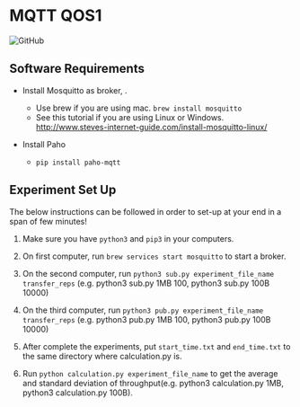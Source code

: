 # MQTT QOS1
![GitHub](https://img.shields.io/badge/Language-Python-blue.svg)

## Software Requirements

- Install Mosquitto as broker, .
    - Use brew if you are using mac. `brew install mosquitto`
    - See this tutorial if you are using Linux or Windows. http://www.steves-internet-guide.com/install-mosquitto-linux/

- Install Paho
    - `pip install paho-mqtt`


## Experiment Set Up

The below instructions can be followed in order to set-up at your end in a span of few minutes!

1. Make sure you have `python3` and `pip3` in your computers.

2. On first computer, run `brew services start mosquitto` to start a broker.

3. On the second computer, run `python3 sub.py experiment_file_name transfer_reps` (e.g. python3 sub.py 1MB 100, python3 sub.py 100B 10000)

4. On the third computer, run `python3 pub.py experiment_file_name transfer_reps` (e.g. python3 pub.py 1MB 100, python3 pub.py 100B 10000)

5. After complete the experiments, put `start_time.txt` and `end_time.txt` to the same directory where calculation.py is.

6. Run `python calculation.py experiment_file_name` to get the average and standard deviation of throughput(e.g. python3 calculation.py 1MB, python3 calculation.py 100B).

